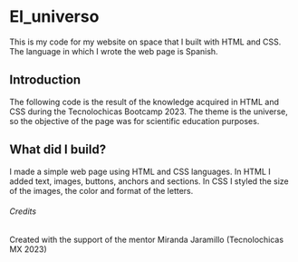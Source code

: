# El_universo
This is my code for my website on space that I built with HTML and CSS. The language in which I wrote the web page is Spanish.

## Introduction
The following code is the result of the knowledge acquired in HTML and CSS during the Tecnolochicas Bootcamp 2023. The theme is the universe, so the objective of the page was for scientific education purposes.

## What did I build?
I made a simple web page using HTML and CSS languages. In HTML I added text, images, buttons, anchors and sections. In CSS I styled the size of the images, the color and format of the letters.

###### Credits
Created with the support of the mentor Miranda Jaramillo (Tecnolochicas MX 2023)
